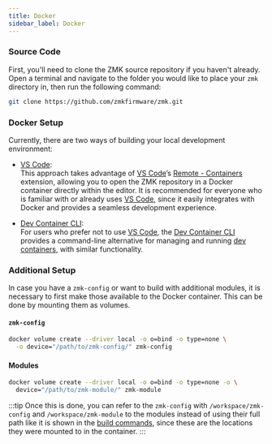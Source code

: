 ```yaml
---
title: Docker
sidebar_label: Docker
---
```


### Source Code

First, you'll need to clone the ZMK source repository if you haven't already.
Open a terminal and navigate to the folder you would like to place your `zmk`
directory in, then run the following command:

```sh
git clone https://github.com/zmkfirmware/zmk.git
```

### Docker Setup

Currently, there are two ways of building your local development environment:

- [VS Code](vscode.md): \
  This approach takes advantage of [VS Code](https://code.visualstudio.com/)’s
  [Remote - Containers](https://marketplace.visualstudio.com/items?itemName=ms-vscode-remote.remote-containers)
  extension, allowing you to open the ZMK repository in a Docker container
  directly within the editor. It is recommended for everyone who is familiar
  with or already uses [VS Code](https://code.visualstudio.com/), since it
  easily integrates with Docker and provides a seamless development experience.

- [Dev Container CLI](cli.md): \
  For users who prefer not to use [VS Code](https://code.visualstudio.com/), the
  [Dev Container CLI](https://github.com/devcontainers/cli) provides a
  command-line alternative for managing and running
  [dev containers](https://containers.dev/), with similar functionality.

### Additional Setup

In case you have a `zmk-config` or want to build with additional modules, it is
necessary to first make those available to the Docker container. This can be
done by mounting them as volumes.

#### `zmk-config`

```sh
docker volume create --driver local -o o=bind -o type=none \
  -o device="/path/to/zmk-config/" zmk-config
```

#### Modules

```sh
docker volume create --driver local -o o=bind -o type=none -o \
  device="/path/to/zmk-module/" zmk-module
```

:::tip
Once this is done, you can refer to the `zmk-config` with
`/workspace/zmk-config` and `/workspace/zmk-module` to the modules instead of
using their full path like it is shown in the
[build commands](../../build-flash.mdx), since these are the locations they were
mounted to in the container.
:::
